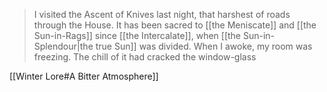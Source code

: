 > I visited the Ascent of Knives last night, that harshest of roads through the House. It has been sacred to [[the Meniscate]] and [[the Sun-in-Rags]] since [[the Intercalate]], when [[the Sun-in-Splendour|the true Sun]] was divided. When I awoke, my room was freezing. The chill of it had cracked the window-glass

[[Winter Lore#A Bitter Atmosphere]]